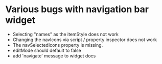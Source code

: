 # Various bugs with navigation bar widget
* Selecting "names" as the itemStyle does not work
* Changing the navIcons via script / property inspector does not work
* The navSelectedIcons property is missing.
* editMode should default to false
* add 'navigate' message to widget docs
